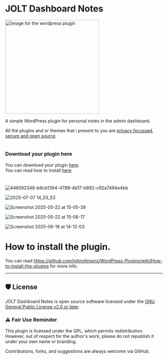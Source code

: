 <h1>JOLT Dashboard Notes</h1>
<img src="https://github.com/user-attachments/assets/3b3f5ce0-9271-42da-89f8-76c554963676" alt="Image for the wordpress plugin" width="300" >

A simple WordPress plugin for personal notes in the admin dashboard.<br>

All the plugins and or themes that i present to you are [privacy focussed, secure and open source](https://github.com/johnoltmans/WordPress/blob/main/SECURITY.md).

#
### Download your plugin here
You can download your plugin [here](https://github.com/johnoltmans/JOLT-Dashboard-Notes/archive/refs/heads/main.zip).<br>
You can read how to install [here](https://github.com/johnoltmans/WordPress/wiki/How-to-install-the-plugins).
#

![446592348-b6cb1394-4798-4b17-b692-c92a7494e4bb](https://github.com/user-attachments/assets/1974cc3b-adfb-4464-bf94-014ec4453e86)

![2025-07-07 14_53_53](https://github.com/user-attachments/assets/86d6c158-3070-4946-8b30-58fb829fe6ba)

![Screenshot 2025-05-22 at 15-05-39](https://github.com/user-attachments/assets/2f11cab1-1ad8-4f5c-850d-5b9f86a90dc4)

![Screenshot 2025-05-22 at 15-06-17](https://github.com/user-attachments/assets/5ff5b8cc-a575-45a8-86a3-9aabfcb88777)

![Screenshot 2025-06-18 at 14-12-03](https://github.com/user-attachments/assets/dfe1d772-2c92-4903-836d-75f44a16e7c6)

#
# How to install the plugin.
You can read https://github.com/johnoltmans/WordPress-Plugins/wiki/How-to-install-the-plugins for more info.

---

## 🛡 License

JOLT Dashboard Notes is open source software licensed under the [GNU General Public License v2.0 or later](https://www.gnu.org/licenses/gpl-2.0.html).

### ⚠️ Fair Use Reminder

This plugin is licensed under the GPL, which permits redistribution.  
However, out of respect for the author's work, please do not republish it under your own name or branding.

Contributions, forks, and suggestions are always welcome via GitHub.
